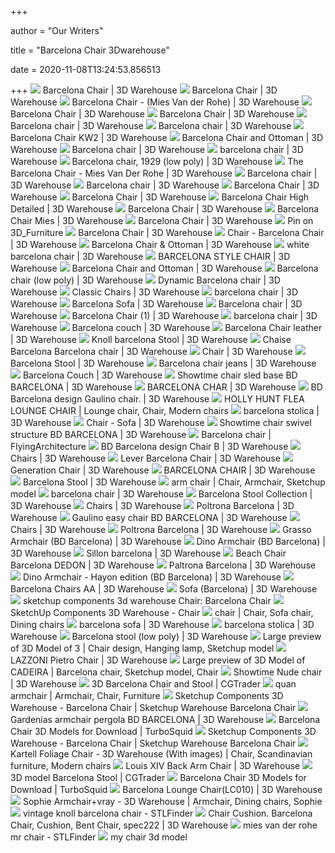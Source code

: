+++
        
author = "Our Writers"
        
title = "Barcelona Chair 3Dwarehouse"
        
date = 2020-11-08T13:24:53.856513
        
+++
[ ![](https://3dwarehouse.sketchup.com/warehouse/v1.0/publiccontent/e2670857-13d3-46ce-a608-568dcebf4289)](https://3dwarehouse.sketchup.com/warehouse/v1.0/publiccontent/e2670857-13d3-46ce-a608-568dcebf4289) Barcelona Chair | 3D Warehouse
[ ![](https://3dwarehouse.sketchup.com/warehouse/v1.0/publiccontent/8e74895a-dc33-4c5f-8fd6-25a9484953dd)](https://3dwarehouse.sketchup.com/warehouse/v1.0/publiccontent/8e74895a-dc33-4c5f-8fd6-25a9484953dd) Barcelona Chair | 3D Warehouse
[ ![](https://3dwarehouse.sketchup.com/warehouse/v1.0/publiccontent/695f33b0-2ae1-472e-b05a-2a3a10ada568)](https://3dwarehouse.sketchup.com/warehouse/v1.0/publiccontent/695f33b0-2ae1-472e-b05a-2a3a10ada568) Barcelona Chair - (Mies Van der Rohe) | 3D Warehouse
[ ![](https://3dwarehouse.sketchup.com/warehouse/v1.0/publiccontent/9d74bfe7-c596-44fd-8e4a-07911aa7dcd8)](https://3dwarehouse.sketchup.com/warehouse/v1.0/publiccontent/9d74bfe7-c596-44fd-8e4a-07911aa7dcd8) Barcelona Chair | 3D Warehouse
[ ![](https://3dwarehouse.sketchup.com/warehouse/v1.0/publiccontent/49758094-dbd7-4ee5-aafd-7460994cd086)](https://3dwarehouse.sketchup.com/warehouse/v1.0/publiccontent/49758094-dbd7-4ee5-aafd-7460994cd086) Barcelona Chair | 3D Warehouse
[ ![](https://3dwarehouse.sketchup.com/warehouse/v1.0/publiccontent/5a8bd45f-e2d9-4c9f-96b6-ae1637682693)](https://3dwarehouse.sketchup.com/warehouse/v1.0/publiccontent/5a8bd45f-e2d9-4c9f-96b6-ae1637682693) Barcelona chair | 3D Warehouse
[ ![](https://3dwarehouse.sketchup.com/warehouse/v1.0/publiccontent/ea45f087-22c2-4c30-8877-64bf774a0c86)](https://3dwarehouse.sketchup.com/warehouse/v1.0/publiccontent/ea45f087-22c2-4c30-8877-64bf774a0c86) Barcelona chair | 3D Warehouse
[ ![](https://3dwarehouse.sketchup.com/warehouse/v1.0/publiccontent/d450de7a-1596-4c2f-9097-a4a6dc22aeed)](https://3dwarehouse.sketchup.com/warehouse/v1.0/publiccontent/d450de7a-1596-4c2f-9097-a4a6dc22aeed) Barcelona Chair KW2 | 3D Warehouse
[ ![](https://3dwarehouse.sketchup.com/warehouse/v1.0/publiccontent/f487b0b9-fec3-4556-b8a6-d3c23e5524aa)](https://3dwarehouse.sketchup.com/warehouse/v1.0/publiccontent/f487b0b9-fec3-4556-b8a6-d3c23e5524aa) Barcelona Chair and Ottoman | 3D Warehouse
[ ![](https://3dwarehouse.sketchup.com/warehouse/v1.0/publiccontent/bc061db3-8f3b-4060-bb34-ca9efa52db6a)](https://3dwarehouse.sketchup.com/warehouse/v1.0/publiccontent/bc061db3-8f3b-4060-bb34-ca9efa52db6a) Barcelona chair | 3D Warehouse
[ ![](https://3dwarehouse.sketchup.com/warehouse/v1.0/publiccontent/be898f58-4255-4c51-9d9d-c38d6c240fe7)](https://3dwarehouse.sketchup.com/warehouse/v1.0/publiccontent/be898f58-4255-4c51-9d9d-c38d6c240fe7) barcelona chair | 3D Warehouse
[ ![](https://3dwarehouse.sketchup.com/warehouse/v1.0/publiccontent/14cf17e3-b66b-4fb6-92ef-ea14667f0254)](https://3dwarehouse.sketchup.com/warehouse/v1.0/publiccontent/14cf17e3-b66b-4fb6-92ef-ea14667f0254) Barcelona chair, 1929 (low poly) | 3D Warehouse
[ ![](https://3dwarehouse.sketchup.com/warehouse/v1.0/publiccontent/7b4281cb-09a8-433f-81fe-f78fe4f4882b)](https://3dwarehouse.sketchup.com/warehouse/v1.0/publiccontent/7b4281cb-09a8-433f-81fe-f78fe4f4882b) The Barcelona Chair - Mies Van Der Rohe | 3D Warehouse
[ ![](https://3dwarehouse.sketchup.com/warehouse/v1.0/publiccontent/f2d80259-bc2c-46b2-ae8b-015d9d80d949)](https://3dwarehouse.sketchup.com/warehouse/v1.0/publiccontent/f2d80259-bc2c-46b2-ae8b-015d9d80d949) Barcelona chair | 3D Warehouse
[ ![](https://3dwarehouse.sketchup.com/warehouse/v1.0/publiccontent/330cd769-f43a-4a33-93d7-075621b29ae4)](https://3dwarehouse.sketchup.com/warehouse/v1.0/publiccontent/330cd769-f43a-4a33-93d7-075621b29ae4) Barcelona chair | 3D Warehouse
[ ![](https://3dwarehouse.sketchup.com/warehouse/v1.0/publiccontent/192d73d7-6d6e-4f3f-bc3a-6587f4e723f2)](https://3dwarehouse.sketchup.com/warehouse/v1.0/publiccontent/192d73d7-6d6e-4f3f-bc3a-6587f4e723f2) Barcelona Chair | 3D Warehouse
[ ![](https://3dwarehouse.sketchup.com/warehouse/v1.0/publiccontent/ef4c479e-c3f5-40c4-a7ea-d95f2fd24efe)](https://3dwarehouse.sketchup.com/warehouse/v1.0/publiccontent/ef4c479e-c3f5-40c4-a7ea-d95f2fd24efe) Barcelona Chair | 3D Warehouse
[ ![](https://3dwarehouse.sketchup.com/warehouse/v1.0/publiccontent/aca69b57-ea63-4e86-9c48-c46e26c2f084)](https://3dwarehouse.sketchup.com/warehouse/v1.0/publiccontent/aca69b57-ea63-4e86-9c48-c46e26c2f084) Barcelona Chair High Detailed | 3D Warehouse
[ ![](https://3dwarehouse.sketchup.com/warehouse/v1.0/publiccontent/2901b3ef-9edc-4889-917d-4308278d96d2)](https://3dwarehouse.sketchup.com/warehouse/v1.0/publiccontent/2901b3ef-9edc-4889-917d-4308278d96d2) Barcelona Chair | 3D Warehouse
[ ![](https://3dwarehouse.sketchup.com/warehouse/v1.0/publiccontent/5fa8b957-0925-4eb9-bd9e-4cda5fd39562)](https://3dwarehouse.sketchup.com/warehouse/v1.0/publiccontent/5fa8b957-0925-4eb9-bd9e-4cda5fd39562) Barcelona Chair Mies | 3D Warehouse
[ ![](https://3dwarehouse.sketchup.com/warehouse/v1.0/publiccontent/5389e1fb-fb05-4cd3-8170-a7057e131716)](https://3dwarehouse.sketchup.com/warehouse/v1.0/publiccontent/5389e1fb-fb05-4cd3-8170-a7057e131716) Barcelona Chair | 3D Warehouse
[ ![](https://i.pinimg.com/originals/ae/02/0d/ae020db08b5c24324b77d1d7d084b524.png)](https://i.pinimg.com/originals/ae/02/0d/ae020db08b5c24324b77d1d7d084b524.png) Pin on 3D_Furniture
[ ![](https://3dwarehouse.sketchup.com/warehouse/v1.0/publiccontent/1098f72f-4702-48da-a3a4-4b5da67f7d82)](https://3dwarehouse.sketchup.com/warehouse/v1.0/publiccontent/1098f72f-4702-48da-a3a4-4b5da67f7d82) Barcelona Chair | 3D Warehouse
[ ![](https://3dwarehouse.sketchup.com/warehouse/v1.0/publiccontent/0a074e9f-b1a6-46d3-8804-8b5caec1e89b)](https://3dwarehouse.sketchup.com/warehouse/v1.0/publiccontent/0a074e9f-b1a6-46d3-8804-8b5caec1e89b) Chair - Barcelona Chair | 3D Warehouse
[ ![](https://3dwarehouse.sketchup.com/warehouse/v1.0/publiccontent/9434a0b8-51b1-4354-a9dd-316733e7cc21)](https://3dwarehouse.sketchup.com/warehouse/v1.0/publiccontent/9434a0b8-51b1-4354-a9dd-316733e7cc21) Barcelona Chair & Ottoman | 3D Warehouse
[ ![](https://3dwarehouse.sketchup.com/warehouse/v1.0/publiccontent/0f92e21a-ba8d-464d-a23a-de07c2be9469)](https://3dwarehouse.sketchup.com/warehouse/v1.0/publiccontent/0f92e21a-ba8d-464d-a23a-de07c2be9469) white barcelona chair | 3D Warehouse
[ ![](https://3dwarehouse.sketchup.com/warehouse/v1.0/publiccontent/86f7aa45-1e4e-42f6-afd3-d522bfe976c7)](https://3dwarehouse.sketchup.com/warehouse/v1.0/publiccontent/86f7aa45-1e4e-42f6-afd3-d522bfe976c7) BARCELONA STYLE CHAIR | 3D Warehouse
[ ![](https://3dwarehouse.sketchup.com/warehouse/v1.0/publiccontent/e9b598ae-b3b4-4c97-ba91-d32004935580)](https://3dwarehouse.sketchup.com/warehouse/v1.0/publiccontent/e9b598ae-b3b4-4c97-ba91-d32004935580) Barcelona Chair and Ottoman | 3D Warehouse
[ ![](https://3dwarehouse.sketchup.com/warehouse/v1.0/publiccontent/ac68a076-75be-418d-9879-fb28e7deb9d3)](https://3dwarehouse.sketchup.com/warehouse/v1.0/publiccontent/ac68a076-75be-418d-9879-fb28e7deb9d3) Barcelona chair (low poly) | 3D Warehouse
[ ![](https://3dwarehouse.sketchup.com/warehouse/v1.0/publiccontent/f54c63b3-117b-4f5c-8e4e-630de9d82042)](https://3dwarehouse.sketchup.com/warehouse/v1.0/publiccontent/f54c63b3-117b-4f5c-8e4e-630de9d82042) Dynamic Barcelona chair | 3D Warehouse
[ ![](https://3dwarehouse.sketchup.com/warehouse/v1.0/publiccontent/2a694366-350e-41d4-8d49-d49b54a1f381)](https://3dwarehouse.sketchup.com/warehouse/v1.0/publiccontent/2a694366-350e-41d4-8d49-d49b54a1f381) Classic Chairs | 3D Warehouse
[ ![](https://3dwarehouse.sketchup.com/warehouse/v1.0/publiccontent/7800fc6a-8146-4824-97da-e72d88cbe779)](https://3dwarehouse.sketchup.com/warehouse/v1.0/publiccontent/7800fc6a-8146-4824-97da-e72d88cbe779) barcelona chair | 3D Warehouse
[ ![](https://3dwarehouse.sketchup.com/warehouse/v1.0/publiccontent/6f82b523-699a-4973-bb33-1abbf6995ddc)](https://3dwarehouse.sketchup.com/warehouse/v1.0/publiccontent/6f82b523-699a-4973-bb33-1abbf6995ddc) Barcelona Sofa | 3D Warehouse
[ ![](https://3dwarehouse.sketchup.com/warehouse/v1.0/publiccontent/f077acd6-0122-4d42-b4b4-88eaccf36d80)](https://3dwarehouse.sketchup.com/warehouse/v1.0/publiccontent/f077acd6-0122-4d42-b4b4-88eaccf36d80) Barcelona chair | 3D Warehouse
[ ![](https://3dwarehouse.sketchup.com/warehouse/v1.0/publiccontent/7b0c7fb9-02a7-4498-9c87-41bae9566aa8)](https://3dwarehouse.sketchup.com/warehouse/v1.0/publiccontent/7b0c7fb9-02a7-4498-9c87-41bae9566aa8) Barcelona Chair (1) | 3D Warehouse
[ ![](https://3dwarehouse.sketchup.com/warehouse/v1.0/publiccontent/b010973b-f46c-4ac1-b516-e612e911d4e8)](https://3dwarehouse.sketchup.com/warehouse/v1.0/publiccontent/b010973b-f46c-4ac1-b516-e612e911d4e8) barcelona chair | 3D Warehouse
[ ![](https://3dwarehouse.sketchup.com/warehouse/v1.0/publiccontent/27035896-3ad9-4d1c-ac86-5bf235166dc4)](https://3dwarehouse.sketchup.com/warehouse/v1.0/publiccontent/27035896-3ad9-4d1c-ac86-5bf235166dc4) Barcelona couch | 3D Warehouse
[ ![](https://3dwarehouse.sketchup.com/warehouse/v1.0/publiccontent/3c768d2e-c22d-4e79-a61e-5bcebf42ec68)](https://3dwarehouse.sketchup.com/warehouse/v1.0/publiccontent/3c768d2e-c22d-4e79-a61e-5bcebf42ec68) Barcelona Chair leather | 3D Warehouse
[ ![](https://3dwarehouse.sketchup.com/warehouse/v1.0/publiccontent/8dd8b8f1-9c39-4027-9008-ac26da0c880a)](https://3dwarehouse.sketchup.com/warehouse/v1.0/publiccontent/8dd8b8f1-9c39-4027-9008-ac26da0c880a) Knoll barcelona Stool | 3D Warehouse
[ ![](https://3dwarehouse.sketchup.com/warehouse/v1.0/publiccontent/6f47bb75-31e9-45e6-9cfb-cca2683e34b1)](https://3dwarehouse.sketchup.com/warehouse/v1.0/publiccontent/6f47bb75-31e9-45e6-9cfb-cca2683e34b1) Chaise Barcelona Barcelona chair | 3D Warehouse
[ ![](https://3dwarehouse.sketchup.com/warehouse/v1.0/publiccontent/503588fc-dc23-4e86-909e-3a42c50ba9d0)](https://3dwarehouse.sketchup.com/warehouse/v1.0/publiccontent/503588fc-dc23-4e86-909e-3a42c50ba9d0) Chair | 3D Warehouse
[ ![](https://3dwarehouse.sketchup.com/warehouse/v1.0/publiccontent/4dafd0d1-7e5f-4a49-9ffa-1c4530491290)](https://3dwarehouse.sketchup.com/warehouse/v1.0/publiccontent/4dafd0d1-7e5f-4a49-9ffa-1c4530491290) Barcelona Stool | 3D Warehouse
[ ![](https://3dwarehouse.sketchup.com/warehouse/v1.0/publiccontent/9006cab7-0fba-4fc9-a5a6-812ffc68f88c)](https://3dwarehouse.sketchup.com/warehouse/v1.0/publiccontent/9006cab7-0fba-4fc9-a5a6-812ffc68f88c) Barcelona chair jeans | 3D Warehouse
[ ![](https://3dwarehouse.sketchup.com/warehouse/v1.0/publiccontent/784e59c7-d47c-490e-ae02-a84df6ecb4b8)](https://3dwarehouse.sketchup.com/warehouse/v1.0/publiccontent/784e59c7-d47c-490e-ae02-a84df6ecb4b8) Barcelona Couch | 3D Warehouse
[ ![](https://3dwarehouse.sketchup.com/warehouse/v1.0/publiccontent/96855e72-985d-4c09-9874-54c03b3fd3d2)](https://3dwarehouse.sketchup.com/warehouse/v1.0/publiccontent/96855e72-985d-4c09-9874-54c03b3fd3d2) Showtime chair sled base BD BARCELONA | 3D Warehouse
[ ![](https://3dwarehouse.sketchup.com/warehouse/v1.0/publiccontent/779eda4f-6c40-4e30-b622-57847f3a5818)](https://3dwarehouse.sketchup.com/warehouse/v1.0/publiccontent/779eda4f-6c40-4e30-b622-57847f3a5818) BARCELONA CHAR | 3D Warehouse
[ ![](https://3dwarehouse.sketchup.com/warehouse/v1.0/publiccontent/b70a1f86-b670-4ea9-b8de-051b8db4fc38)](https://3dwarehouse.sketchup.com/warehouse/v1.0/publiccontent/b70a1f86-b670-4ea9-b8de-051b8db4fc38) BD Barcelona design Gaulino chair. | 3D Warehouse
[ ![](https://i.pinimg.com/originals/ee/3c/f0/ee3cf0bb7498bb827f9ef7d9033c71dd.jpg)](https://i.pinimg.com/originals/ee/3c/f0/ee3cf0bb7498bb827f9ef7d9033c71dd.jpg) HOLLY HUNT FLEA LOUNGE CHAIR | Lounge chair, Chair, Modern chairs
[ ![](https://3dwarehouse.sketchup.com/warehouse/v1.0/publiccontent/35bca1a1-4ea1-4cef-903a-5155cfd7a0cc)](https://3dwarehouse.sketchup.com/warehouse/v1.0/publiccontent/35bca1a1-4ea1-4cef-903a-5155cfd7a0cc) barcelona stolica | 3D Warehouse
[ ![](https://3dwarehouse.sketchup.com/warehouse/v1.0/publiccontent/2b90e233-a396-43bc-a166-a74c9fd07f14)](https://3dwarehouse.sketchup.com/warehouse/v1.0/publiccontent/2b90e233-a396-43bc-a166-a74c9fd07f14) Chair - Sofa | 3D Warehouse
[ ![](https://3dwarehouse.sketchup.com/warehouse/v1.0/publiccontent/67cf6aea-c0bf-429b-9ab4-9913ac5d92b9)](https://3dwarehouse.sketchup.com/warehouse/v1.0/publiccontent/67cf6aea-c0bf-429b-9ab4-9913ac5d92b9) Showtime chair swivel structure BD BARCELONA | 3D Warehouse
[ ![](https://flyingarchitecture.com/storage/images/143/36_barcelona-chair_1.jpg)](https://flyingarchitecture.com/storage/images/143/36_barcelona-chair_1.jpg) Barcelona chair | FlyingArchitecture
[ ![](https://3dwarehouse.sketchup.com/warehouse/v1.0/publiccontent/a4e8c0ce-fbf1-43c8-a8b9-852717ce117f)](https://3dwarehouse.sketchup.com/warehouse/v1.0/publiccontent/a4e8c0ce-fbf1-43c8-a8b9-852717ce117f) BD Barcelona design Chair B | 3D Warehouse
[ ![](https://3dwarehouse.sketchup.com/warehouse/v1.0/publiccontent/f846d6b3-94e1-4649-9548-f36169b2fcd9)](https://3dwarehouse.sketchup.com/warehouse/v1.0/publiccontent/f846d6b3-94e1-4649-9548-f36169b2fcd9) Chairs | 3D Warehouse
[ ![](https://3dwarehouse.sketchup.com/warehouse/v1.0/publiccontent/19fb4b3c-5b92-4ace-8152-d9da5321f814)](https://3dwarehouse.sketchup.com/warehouse/v1.0/publiccontent/19fb4b3c-5b92-4ace-8152-d9da5321f814) Lever Barcelona Chair | 3D Warehouse
[ ![](https://3dwarehouse.sketchup.com/warehouse/v1.0/publiccontent/b8bef969-3fd5-4931-aaa4-60848a4e0e24)](https://3dwarehouse.sketchup.com/warehouse/v1.0/publiccontent/b8bef969-3fd5-4931-aaa4-60848a4e0e24) Generation Chair | 3D Warehouse
[ ![](https://3dwarehouse.sketchup.com/warehouse/v1.0/publiccontent/d150ab35-8690-4842-b041-ca28dda65820)](https://3dwarehouse.sketchup.com/warehouse/v1.0/publiccontent/d150ab35-8690-4842-b041-ca28dda65820) BARCELONA CHAIR | 3D Warehouse
[ ![](https://3dwarehouse.sketchup.com/warehouse/v1.0/publiccontent/472de009-1692-4d00-9251-59a1108cad94)](https://3dwarehouse.sketchup.com/warehouse/v1.0/publiccontent/472de009-1692-4d00-9251-59a1108cad94) Barcelona Stool | 3D Warehouse
[ ![](https://i.pinimg.com/originals/23/75/29/2375293269d9f62b038ab19132686a74.jpg)](https://i.pinimg.com/originals/23/75/29/2375293269d9f62b038ab19132686a74.jpg) arm chair | Chair, Armchair, Sketchup model
[ ![](https://3dwarehouse.sketchup.com/warehouse/v1.0/publiccontent/69d3f882-bc1a-4687-8cfa-e4e3a178867a)](https://3dwarehouse.sketchup.com/warehouse/v1.0/publiccontent/69d3f882-bc1a-4687-8cfa-e4e3a178867a) barcelona chair | 3D Warehouse
[ ![](https://3dwarehouse.sketchup.com/warehouse/v1.0/publiccontent/64417f8e-e93d-4e9c-9308-b01c2dfebf7e)](https://3dwarehouse.sketchup.com/warehouse/v1.0/publiccontent/64417f8e-e93d-4e9c-9308-b01c2dfebf7e) Barcelona Stool Collection | 3D Warehouse
[ ![](https://3dwarehouse.sketchup.com/warehouse/v1.0/publiccontent/951d23e7-90ff-4a60-a272-68c418f4f65b)](https://3dwarehouse.sketchup.com/warehouse/v1.0/publiccontent/951d23e7-90ff-4a60-a272-68c418f4f65b) Chairs | 3D Warehouse
[ ![](https://3dwarehouse.sketchup.com/warehouse/v1.0/publiccontent/89a64231-76b6-4bc6-8d2b-9af3f1d7546c)](https://3dwarehouse.sketchup.com/warehouse/v1.0/publiccontent/89a64231-76b6-4bc6-8d2b-9af3f1d7546c) Poltrona Barcelona | 3D Warehouse
[ ![](https://3dwarehouse.sketchup.com/warehouse/v1.0/publiccontent/dbd3813b-0757-4f3d-b715-5cbe9fccdc42)](https://3dwarehouse.sketchup.com/warehouse/v1.0/publiccontent/dbd3813b-0757-4f3d-b715-5cbe9fccdc42) Gaulino easy chair BD BARCELONA | 3D Warehouse
[ ![](https://3dwarehouse.sketchup.com/warehouse/v1.0/publiccontent/835d9f65-8ad2-4ccd-b254-82e482f41014)](https://3dwarehouse.sketchup.com/warehouse/v1.0/publiccontent/835d9f65-8ad2-4ccd-b254-82e482f41014) Chairs | 3D Warehouse
[ ![](https://3dwarehouse.sketchup.com/warehouse/v1.0/publiccontent/f355da1a-0840-4c03-9525-5cd900651f3f)](https://3dwarehouse.sketchup.com/warehouse/v1.0/publiccontent/f355da1a-0840-4c03-9525-5cd900651f3f) Poltrona Barcelona | 3D Warehouse
[ ![](https://3dwarehouse.sketchup.com/warehouse/v1.0/publiccontent/8a341e70-58bf-4e43-b9aa-15b765fb43c8)](https://3dwarehouse.sketchup.com/warehouse/v1.0/publiccontent/8a341e70-58bf-4e43-b9aa-15b765fb43c8) Grasso Armchair (BD Barcelona) | 3D Warehouse
[ ![](https://3dwarehouse.sketchup.com/warehouse/v1.0/publiccontent/5a8bac57-d0d3-475d-bb00-e1a64dd312f3)](https://3dwarehouse.sketchup.com/warehouse/v1.0/publiccontent/5a8bac57-d0d3-475d-bb00-e1a64dd312f3) Dino Armchair (BD Barcelona) | 3D Warehouse
[ ![](https://3dwarehouse.sketchup.com/warehouse/v1.0/publiccontent/0abaf477-1c12-4f68-b8f6-fe55ca84d32a)](https://3dwarehouse.sketchup.com/warehouse/v1.0/publiccontent/0abaf477-1c12-4f68-b8f6-fe55ca84d32a) Sillon barcelona | 3D Warehouse
[ ![](https://3dwarehouse.sketchup.com/warehouse/v1.0/publiccontent/c47583da-a3f5-4ddc-b0a6-a4aab96b08f1)](https://3dwarehouse.sketchup.com/warehouse/v1.0/publiccontent/c47583da-a3f5-4ddc-b0a6-a4aab96b08f1) Beach Chair Barcelona DEDON | 3D Warehouse
[ ![](https://3dwarehouse.sketchup.com/warehouse/v1.0/publiccontent/ab1b45a0-bbc0-4e20-8dd3-e49d52e68573)](https://3dwarehouse.sketchup.com/warehouse/v1.0/publiccontent/ab1b45a0-bbc0-4e20-8dd3-e49d52e68573) Paltrona Barcelona | 3D Warehouse
[ ![](https://3dwarehouse.sketchup.com/warehouse/v1.0/publiccontent/d319ae62-1f25-489c-8035-a3eb7c709fb8)](https://3dwarehouse.sketchup.com/warehouse/v1.0/publiccontent/d319ae62-1f25-489c-8035-a3eb7c709fb8) Dino Armchair - Hayon edition (BD Barcelona) | 3D Warehouse
[ ![](https://3dwarehouse.sketchup.com/warehouse/v1.0/publiccontent/d4d2944d-63fd-48be-abab-db581c735883)](https://3dwarehouse.sketchup.com/warehouse/v1.0/publiccontent/d4d2944d-63fd-48be-abab-db581c735883) Barcelona Chairs AA | 3D Warehouse
[ ![](https://3dwarehouse.sketchup.com/warehouse/v1.0/publiccontent/3373995a-b110-4003-9154-e7955e6be54f)](https://3dwarehouse.sketchup.com/warehouse/v1.0/publiccontent/3373995a-b110-4003-9154-e7955e6be54f) Sofa (Barcelona) | 3D Warehouse
[ ![](http://www.sketchup4architect.com/sketchup-3d-components/chair/large/barcelona-chair.jpg)](http://www.sketchup4architect.com/sketchup-3d-components/chair/large/barcelona-chair.jpg) sketchup components 3d warehouse Chair: Barcelona Chair
[ ![](http://www.sketchup4architect.com/sketchup-3d-components/chair/thumb/barcelona-chair.jpg)](http://www.sketchup4architect.com/sketchup-3d-components/chair/thumb/barcelona-chair.jpg) SketchUp Components 3D Warehouse - Chair
[ ![](https://i.pinimg.com/originals/f4/65/93/f46593a4ddbdec2e807841a5e06b0970.jpg)](https://i.pinimg.com/originals/f4/65/93/f46593a4ddbdec2e807841a5e06b0970.jpg) chair | Chair, Sofa chair, Dining chairs
[ ![](https://3dwarehouse.sketchup.com/warehouse/v1.0/publiccontent/b88b59cd-4050-4cc1-a6fa-26ea18304217)](https://3dwarehouse.sketchup.com/warehouse/v1.0/publiccontent/b88b59cd-4050-4cc1-a6fa-26ea18304217) barcelona sofa | 3D Warehouse
[ ![](https://3dwarehouse.sketchup.com/warehouse/v1.0/publiccontent/3c15c0e9-b255-4be4-bd43-ee6f5d1fb3e2)](https://3dwarehouse.sketchup.com/warehouse/v1.0/publiccontent/3c15c0e9-b255-4be4-bd43-ee6f5d1fb3e2) barcelona stolica | 3D Warehouse
[ ![](https://3dwarehouse.sketchup.com/warehouse/v1.0/publiccontent/14192286-0e52-4491-a3a2-479f9c44d412)](https://3dwarehouse.sketchup.com/warehouse/v1.0/publiccontent/14192286-0e52-4491-a3a2-479f9c44d412) Barcelona stool (low poly) | 3D Warehouse
[ ![](https://i.pinimg.com/originals/39/0e/41/390e419768a3267a0c09c52c9b40e854.jpg)](https://i.pinimg.com/originals/39/0e/41/390e419768a3267a0c09c52c9b40e854.jpg) Large preview of 3D Model of 3 | Chair design, Hanging lamp, Sketchup model
[ ![](https://3dwarehouse.sketchup.com/warehouse/v1.0/publiccontent/5a7c9ff1-b460-461d-b366-bdd3d4d6ac7c)](https://3dwarehouse.sketchup.com/warehouse/v1.0/publiccontent/5a7c9ff1-b460-461d-b366-bdd3d4d6ac7c) LAZZONI Pietro Chair | 3D Warehouse
[ ![](https://i.pinimg.com/originals/4c/1b/6c/4c1b6cb0d7e9510b2054ae4142aaa18e.jpg)](https://i.pinimg.com/originals/4c/1b/6c/4c1b6cb0d7e9510b2054ae4142aaa18e.jpg) Large preview of 3D Model of CADEIRA | Barcelona chair, Sketchup model,  Chair
[ ![](https://3dwarehouse.sketchup.com/warehouse/v1.0/publiccontent/2d0afab8-e754-408c-8069-f2bc3c3fa599)](https://3dwarehouse.sketchup.com/warehouse/v1.0/publiccontent/2d0afab8-e754-408c-8069-f2bc3c3fa599) Showtime Nude chair | 3D Warehouse
[ ![](https://img2.cgtrader.com/items/2107982/4bf6ac432c/barcelona-chair-and-stool-3d-model-max-obj-mtl-fbx.jpg)](https://img2.cgtrader.com/items/2107982/4bf6ac432c/barcelona-chair-and-stool-3d-model-max-obj-mtl-fbx.jpg) 3D Barcelona Chair and Stool | CGTrader
[ ![](https://i.pinimg.com/originals/e0/06/04/e00604c5bc264a3da2103901675a6133.jpg)](https://i.pinimg.com/originals/e0/06/04/e00604c5bc264a3da2103901675a6133.jpg) quan armchair | Armchair, Chair, Furniture
[ ![](http://www.sketchup3dconstruction.com/skp/warehouse/barcelona-chair/chair5.jpg)](http://www.sketchup3dconstruction.com/skp/warehouse/barcelona-chair/chair5.jpg) Sketchup Components 3D Warehouse - Barcelona Chair | Sketchup Warehouse Barcelona  Chair
[ ![](https://3dwarehouse.sketchup.com/warehouse/v1.0/publiccontent/a84974b2-061f-4577-a9dc-01757a9712f5)](https://3dwarehouse.sketchup.com/warehouse/v1.0/publiccontent/a84974b2-061f-4577-a9dc-01757a9712f5) Gardenias armchair pergola BD BARCELONA | 3D Warehouse
[ ![](https://static.turbosquid.com/Preview/2020/07/24__09_40_58/1.jpg6F6B1838-30F3-4B85-82C5-11509C27E1C1Res300.jpg)](https://static.turbosquid.com/Preview/2020/07/24__09_40_58/1.jpg6F6B1838-30F3-4B85-82C5-11509C27E1C1Res300.jpg) Barcelona Chair 3D Models for Download | TurboSquid
[ ![](http://www.sketchup3dconstruction.com/skp/warehouse/barcelona-chair/chair9.jpg)](http://www.sketchup3dconstruction.com/skp/warehouse/barcelona-chair/chair9.jpg) Sketchup Components 3D Warehouse - Barcelona Chair | Sketchup Warehouse Barcelona  Chair
[ ![](https://i.pinimg.com/736x/84/cc/00/84cc00faf3e34f88b6716972b818cab3.jpg)](https://i.pinimg.com/736x/84/cc/00/84cc00faf3e34f88b6716972b818cab3.jpg) Kartell Foliage Chair - 3D Warehouse (With images) | Chair, Scandinavian  furniture, Modern chairs
[ ![](https://3dwarehouse.sketchup.com/warehouse/v1.0/publiccontent/4d51ed83-9d1f-415b-82e5-9b5e1c954b94)](https://3dwarehouse.sketchup.com/warehouse/v1.0/publiccontent/4d51ed83-9d1f-415b-82e5-9b5e1c954b94) Louis XIV Back Arm Chair | 3D Warehouse
[ ![](https://img1.cgtrader.com/items/160312/780b90d4b7/large/barcelona-stool-3d-model-max-obj-3ds-fbx-stl-dae.jpg)](https://img1.cgtrader.com/items/160312/780b90d4b7/large/barcelona-stool-3d-model-max-obj-3ds-fbx-stl-dae.jpg) 3D model Barcelona Stool | CGTrader
[ ![](https://static.turbosquid.com/Preview/2019/05/06__06_30_10/Barcelona_Chair_600_0001.jpg68BC369A-05E1-46B1-9456-F93DC39ADC74Res300.jpg)](https://static.turbosquid.com/Preview/2019/05/06__06_30_10/Barcelona_Chair_600_0001.jpg68BC369A-05E1-46B1-9456-F93DC39ADC74Res300.jpg) Barcelona Chair 3D Models for Download | TurboSquid
[ ![](https://3dwarehouse.sketchup.com/warehouse/v1.0/publiccontent/06cf35f3-e791-4180-8c15-0e175bd8009a)](https://3dwarehouse.sketchup.com/warehouse/v1.0/publiccontent/06cf35f3-e791-4180-8c15-0e175bd8009a) Barcelona Lounge Chair(LC010) | 3D Warehouse
[ ![](https://i.pinimg.com/736x/9a/62/fe/9a62fe0aa31c272eb09252e8160b35ec.jpg)](https://i.pinimg.com/736x/9a/62/fe/9a62fe0aa31c272eb09252e8160b35ec.jpg) Sophie Armchair+vray - 3D Warehouse | Armchair, Dining chairs, Sophie
[ ![](https://storage.googleapis.com/3d_model_images/783/7832064/barcelona-chair-4Q44iA5N_200.jpg)](https://storage.googleapis.com/3d_model_images/783/7832064/barcelona-chair-4Q44iA5N_200.jpg) vintage knoll barcelona chair - STLFinder
[ ![](https://3dwarehouse.sketchup.com/warehouse/v1.0/publiccontent/e378e09a-7435-4e56-b868-eba71bb2c373)](https://3dwarehouse.sketchup.com/warehouse/v1.0/publiccontent/e378e09a-7435-4e56-b868-eba71bb2c373) Chair Cushion. Barcelona Chair, Cushion, Bent Chair, spec222 | 3D Warehouse
[ ![](https://storage.googleapis.com/3d_model_images/457/4570565/1-24-barcelona-chair-ludwig-mies-van-der-rohe-3d-model-oVQqzf2Ux_200.jpg)](https://storage.googleapis.com/3d_model_images/457/4570565/1-24-barcelona-chair-ludwig-mies-van-der-rohe-3d-model-oVQqzf2Ux_200.jpg) mies van der rohe mr chair - STLFinder
[ ![](https://images.3dmdb.com/2066048_preview)](https://images.3dmdb.com/2066048_preview) my chair 3d model
